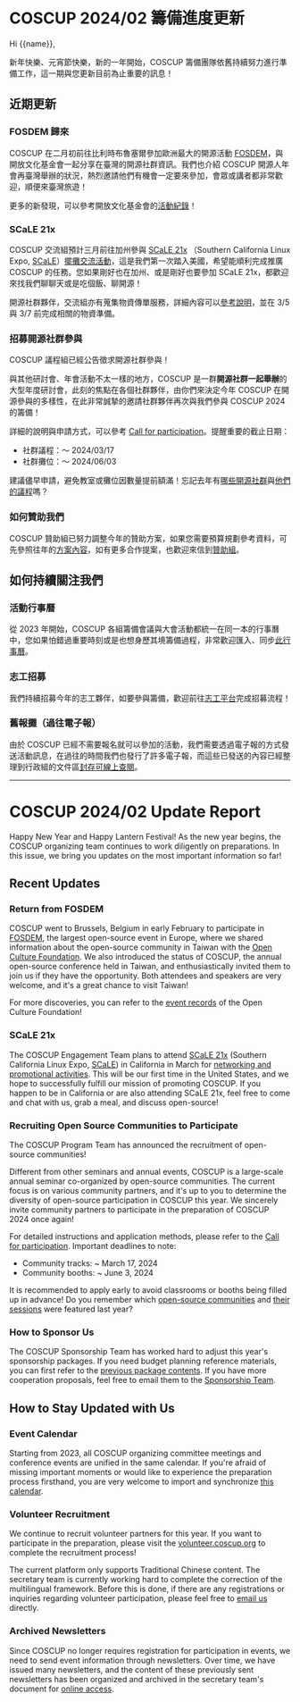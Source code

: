 # COSCUP 2024/02 籌備進度更新

Hi {{name}},

新年快樂、元宵節快樂，新的一年開始，COSCUP 籌備團隊依舊持續努力進行準備工作，這一期與您更新目前為止重要的訊息！

## 近期更新

### FOSDEM 歸來

COSCUP 在二月初前往比利時布魯塞爾參加歐洲最大的開源活動 [FOSDEM](https://fosdem.org/)，與開放文化基金會一起分享在臺灣的開源社群資訊。我們也介紹 COSCUP 開源人年會再臺灣舉辦的狀況，熱烈邀請他們有機會一定要來參加，會眾或講者都非常歡迎，順便來臺灣旅遊！

更多的新發現，可以參考開放文化基金會的[活動紀錄](https://ocf.tw/p/global/fosdem-2024/)！

### SCaLE 21x

COSCUP 交流組預計三月前往加州參與 [SCaLE 21x](https://www.socallinuxexpo.org/scale/21x) （Southern California Linux Expo, [SCaLE](https://www.socallinuxexpo.org/scale/21x/about-scale)）[擺攤交流活動](https://www.socallinuxexpo.org/scale/21x/sponsor/conference-open-source-coders-users-and-promoters)，這是我們第一次踏入美國，希望能順利完成推廣 COSCUP 的任務。您如果剛好也在加州、或是剛好也要參加 SCaLE 21x，都歡迎來找我們聊聊天或是吃個飯、聊開源！

開源社群夥伴，交流組亦有蒐集物資傳單服務，詳細內容可以[參考說明](https://hackmd.io/Ylk5jTbiQtqlmaDR7Ad3Lw)，並在 3/5 與 3/7 前完成相關的物資準備。

### 招募開源社群參與

COSCUP 議程組已經公告徵求開源社群參與！

與其他研討會、年會活動不太一樣的地方，COSCUP 是一群**開源社群一起舉辦**的大型年度研討會，此刻的焦點在各個社群夥伴，由你們來決定今年 COSCUP 在開源參與的多樣性，在此非常誠摯的邀請社群夥伴再次與我們參與 COSCUP 2024 的籌備！

詳細的說明與申請方式，可以參考 [Call for participation](https://blog.coscup.org/2024/02/blog-post.html)。提醒重要的截止日期：

- 社群議程：～ 2024/03/17
- 社群攤位：～ 2024/06/03

建議儘早申請，避免教室或攤位因數量提前額滿！忘記去年有[哪些開源社群](https://coscup.org/2023/zh-TW/community)與[他們的議程](https://volunteer.coscup.org/schedule/2023)嗎？

### 如何贊助我們

COSCUP 贊助組已努力調整今年的贊助方案，如果您需要預算規劃參考資料，可先參照往年的[方案內容](https://coscup.org/2023/zh-TW/sponsor)，如有更多合作提案，也歡迎來信到[贊助組](mailto:sponsorship@coscup.org)。

## 如何持續關注我們

### 活動行事曆

從 2023 年開始，COSCUP 各組籌備會議與大會活動都統一在同一本的行事曆中，您如果怕錯過重要時刻或是也想身歷其境籌備過程，非常歡迎匯入、同步[此行事曆](https://volunteer.coscup.org/docs/zh-TW/about_coscup/calendar/)。

### 志工招募

我們持續招募今年的志工夥伴，如要參與籌備，歡迎前往[志工平台](https://volunteer.coscup.org/)完成招募流程！

### 舊報攤（過往電子報）

由於 COSCUP 已經不需要報名就可以參加的活動，我們需要透過電子報的方式發送活動訊息，在過往的時間我們也發行了許多電子報，而這些已發送的內容已經整理到行政組的文件區[封存可線上查閱](https://volunteer.coscup.org/docs/zh-TW/about_coscup/newsletters/overview/)。

---

# COSCUP 2024/02 Update Report

Happy New Year and Happy Lantern Festival! As the new year begins, the COSCUP organizing team continues to work diligently on preparations. In this issue, we bring you updates on the most important information so far!

## Recent Updates

### Return from FOSDEM

COSCUP went to Brussels, Belgium in early February to participate in [FOSDEM](https://fosdem.org/), the largest open-source event in Europe, where we shared information about the open-source community in Taiwan with the [Open Culture Foundation](https://ocf.tw/en/). We also introduced the status of COSCUP, the annual open-source conference held in Taiwan, and enthusiastically invited them to join us if they have the opportunity. Both attendees and speakers are very welcome, and it's a great chance to visit Taiwan!

For more discoveries, you can refer to the [event records](https://ocf.tw/p/global/fosdem-2024/) of the Open Culture Foundation!

### SCaLE 21x

The COSCUP Engagement Team plans to attend [SCaLE 21x](https://www.socallinuxexpo.org/scale/21x) (Southern California Linux Expo, [SCaLE](https://www.socallinuxexpo.org/scale/21x/about-scale)) in California in March for [networking and promotional activities](https://www.socallinuxexpo.org/scale/21x/sponsor/conference-open-source-coders-users-and-promoters). This will be our first time in the United States, and we hope to successfully fulfill our mission of promoting COSCUP. If you happen to be in California or are also attending SCaLE 21x, feel free to come and chat with us, grab a meal, and discuss open-source!

### Recruiting Open Source Communities to Participate

The COSCUP Program Team has announced the recruitment of open-source communities!

Different from other seminars and annual events, COSCUP is a large-scale annual seminar co-organized by open-source communities. The current focus is on various community partners, and it's up to you to determine the diversity of open-source participation in COSCUP this year. We sincerely invite community partners to participate in the preparation of COSCUP 2024 once again!

For detailed instructions and application methods, please refer to the [Call for participation](https://blog.coscup.org/2024/02/blog-post.html#anchor2). Important deadlines to note:

- Community tracks: ~ March 17, 2024
- Community booths: ~ June 3, 2024

It is recommended to apply early to avoid classrooms or booths being filled up in advance! Do you remember which [open-source communities](https://coscup.org/2023/en/community) and [their sessions](https://coscup.org/2023/en/session) were featured last year?

### How to Sponsor Us

The COSCUP Sponsorship Team has worked hard to adjust this year's sponsorship packages. If you need budget planning reference materials, you can first refer to the [previous package contents](https://coscup.org/2023/en/sponsor). If you have more cooperation proposals, feel free to email them to the [Sponsorship Team](mailto:sponsorship@coscup.org).

## How to Stay Updated with Us

### Event Calendar

Starting from 2023, all COSCUP organizing committee meetings and conference events are unified in the same calendar. If you're afraid of missing important moments or would like to experience the preparation process firsthand, you are very welcome to import and synchronize [this calendar](https://volunteer.coscup.org/docs/about_coscup/calendar/).

### Volunteer Recruitment

We continue to recruit volunteer partners for this year. If you want to participate in the preparation, please visit the [volunteer.coscup.org](https://volunteer.coscup.org/) to complete the recruitment process!

The current platform only supports Traditional Chinese content. The secretary team is currently working hard to complete the correction of the multilingual framework. Before this is done, if there are any registrations or inquiries regarding volunteer participation, please feel free to [email us](mailto:volunteer@coscup.org) directly.

### Archived Newsletters

Since COSCUP no longer requires registration for participation in events, we need to send event information through newsletters. Over time, we have issued many newsletters, and the content of these previously sent newsletters has been organized and archived in the secretary team's document for [online access](https://volunteer.coscup.org/docs/about_coscup/newsletters/overview/).
